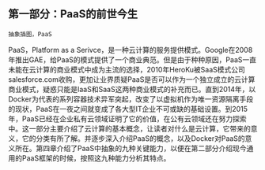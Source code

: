 ## **第一部分：PaaS的前世今生**

`抽象插图，PaaS`

PaaS，Platform as a Serivce，是一种云计算的服务提供模式。Google在2008年推出GAE，给PaaS的模式提供了一个商业典范。但是由于种种原因，PaaS一直未能在云计算的商业模式中成为主流的选择，2010年HeroKu被SaaS模式公司salesforce.com收购，更加让业界质疑PaaS是否可以作为一个独立成立的云计算商业模式，疑惑只能是IaaS和SaaS这两种商业模式的补充而已。直到2014年，以Docker为代表的系列容器技术异军突起，改变了以虚拟机作为唯一资源隔离手段的现状，PaaS在一夜之间就变成了各大型IT企业不可或缺的基础设置。到2015年，PaaS已经在企业私有云领域证明了它的价值，在公有云领域还在努力探索中。这一部分主要介绍了云计算的基本概念，让读者对什么是云计算，它带来的意义，它的分类有所了解。并逐步深入介绍PaaS的概念，以及Docker对PaaS的意义所在。第四章介绍了PaaS中抽象的九种关键能力，以便在第二部分介绍现今通用的PaaS框架的时候，按照这九种能力分析其特点。

